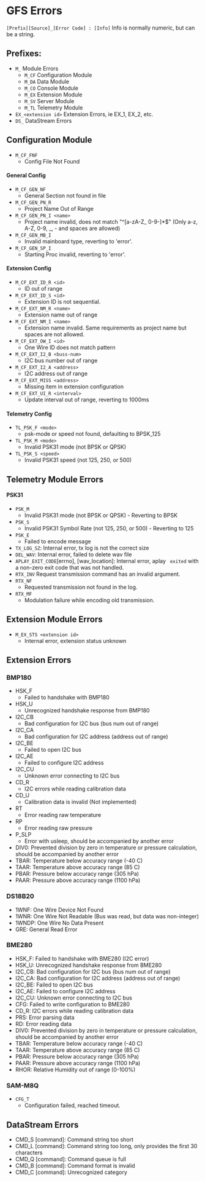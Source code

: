 # GFS Errors

``[Prefix][Source]_[Error Code] : [Info]`` Info is normally numeric, but can be a string.

## Prefixes:  
- ``M_``  Module Errors
  - ``M_CF`` Configuration Module
  - ``M_DA`` Data Module
  - ``M_CO`` Console Module
  - ``M_EX`` Extension Module
  - ``M_SV`` Server Module
  - ``M_TL`` Telemetry Module
- ``EX_<extension id>``     Extension Errors, ie EX_1, EX_2, etc.
- ``DS_`` DataStream Errors

## Configuration Module
 - ``M_CF_FNF``
   - Config File Not Found

#### General Config
 - ``M_CF_GEN_NF`` 
   - General Section not found in file
 - ``M_CF_GEN_PN_R ``
   - Project Name Out of Range
 - ``M_CF_GEN_PN_I <name>`` 
   - Project name invalid, does not match "\^[a-zA-Z_ 0-9-]*$" (Only a-z, A-Z, 0-9, _, - and spaces are allowed)
 - ``M_CF_GEN_MB_I``
   - Invalid mainboard type, reverting to 'error'.
 - ``M_CF_GEN_SP_I``
   - Starting Proc invalid, reverting to 'error'.

#### Extension Config
 - ``M_CF_EXT_ID_R <id>``
   - ID out of range
 - ``M_CF_EXT_ID_S <id>``
   - Extension ID is not sequential.
 - ``M_CF_EXT_NM_R <name>``
   - Extension name out of range
 - ``M_CF_EXT_NM_I <name>``
   - Extension name invalid. Same requirements as project name but spaces are not allowed.
 - ``M_CF_EXT_OW_I <id>`` 
   - One Wire ID does not match pattern
 - ``M_CF_EXT_I2_B <buss-num>`` 
   - I2C bus number out of range
 - ``M_CF_EXT_I2_A <address>`` 
   - I2C address out of range
 - ``M_CF_EXT_MISS <address>`` 
   - Missing item in extension configuration
 - ``M_CF_EXT_UI_R <interval>`` 
   - Update interval out of range, reverting to 1000ms
#### Telemetry Config
 - ``TL_PSK_F <mode>`` 
   - psk-mode or speed not found, defaulting to BPSK_125
 - ``TL_PSK_M <mode>`` 
   - Invalid PSK31 mode (not BPSK or QPSK)
 - ``TL_PSK_S <speed>`` 
   - Invalid PSK31 speed (not 125, 250, or 500)

## Telemetry Module Errors
#### PSK31
 - ``PSK_M`` 
   - Invalid PSK31 mode (not BPSK or QPSK) - Reverting to BPSK
 - ``PSK_S`` 
   - Invalid PSK31 Symbol Rate (not 125, 250, or 500) - Reverting to 125
 - ``PSK_E`` 
   - Failed to encode message
 - ``TX_LOG_SZ``: Internal error, tx log is not the correct size
 - ``DEL_WAV``: Internal error, failed to delete wav file
 - ``APLAY_EXIT_CODE``[errno], [wav_location]: Internal error, aplay
   `` exited`` with a non-zero exit code that was not handled.
 - ``RTX_INV`` Request transmission command has an invalid argument.
 - ``RTX_NF`` 
   - Requested transmission not found in the log.
 - ``RTX_MF`` 
   - Modulation failure while encoding old transmission.

## Extension Module Errors
 - ``M_EX_STS <extension id>``
   - Internal error, extension status unknown

## Extension Errors
### BMP180
 - HSK_F
   - Failed to handshake with BMP180
 - HSK_U
   - Unrecognized handshake response from BMP180
 - I2C_CB
   - Bad configuration for I2C bus (bus num out of range)
 - I2C_CA
   - Bad configuration for I2C address (address out of range)
 - I2C_BE
   - Failed to open I2C bus
 - I2C_AE
   - Failed to configure I2C address
 - I2C_CU
   - Unknown error connecting to I2C bus
 - CD_R
   - I2C errors while reading calibration data
 - CD_U
   - Calibration data is invalid (Not implemented)
 - RT
   - Error reading raw temperature
 - RP
   - Error reading raw pressure
 - P_SLP
   - Error with usleep, should be accompanied by another error
 - DIV0: Prevented division by zero in temperature or pressure calculation, should be accompanied by another error
 - TBAR: Temperature below accuracy range (-40 C)
 - TAAR: Temperature above accuracy range (85 C)
 - PBAR: Pressure below accuracy range (305 hPa)
 - PAAR: Pressure above accuracy range (1100 hPa)

### DS18B20
 - 1WNF: One Wire Device Not Found
 - 1WNR: One Wire Not Readable (Bus was read, but data was non-integer)
 - 1WNDP: One Wire No Data Present
 - GRE: General Read Error

### BME280
 - HSK_F: Failed to handshake with BME280 (I2C error)
 - HSK_U: Unrecognized handshake response from BME280
 - I2C_CB: Bad configuration for I2C bus (bus num out of range)
 - I2C_CA: Bad configuration for I2C address (address out of range)
 - I2C_BE: Failed to open I2C bus
 - I2C_AE: Failed to configure I2C address
 - I2C_CU: Unknown error connecting to I2C bus
 - CFG: Failed to write configuration to BME280
 - CD_R: I2C errors while reading calibration data
 - PRS: Error parsing data
 - RD: Error reading data
 - DIV0: Prevented division by zero in temperature or pressure calculation, should be accompanied by another error
 - TBAR: Temperature below accuracy range (-40 C)
 - TAAR: Temperature above accuracy range (85 C)
 - PBAR: Pressure below accuracy range (305 hPa)
 - PAAR: Pressure above accuracy range (1100 hPa)
 - RHOR: Relative Humidity out of range (0-100%)

### SAM-M8Q
 - ``CFG_T``
   - Configuration failed, reached timeout.

## DataStream Errors
 - CMD_S [command]: Command string too short
 - CMD_L [command]: Command string too long, only provides the first 30 characters
 - CMD_Q [command]: Command queue is full
 - CMD_B [command]: Command format is invalid
 - CMD_C [command]: Unrecognized category